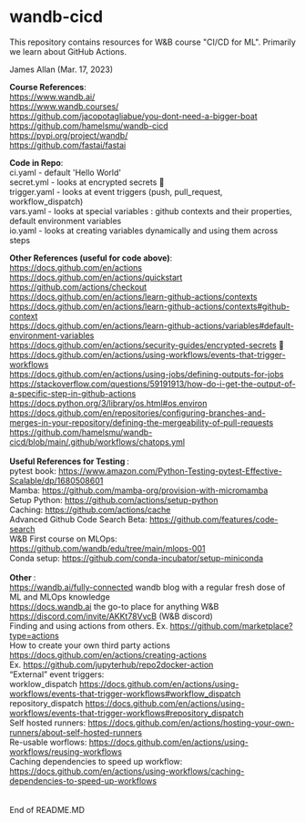 # wandb-cicd

This repository contains resources for W&B course "CI/CD for ML". Primarily we learn about GitHub Actions.<br>

James Allan (Mar. 17, 2023)

<b>Course References</b>:<br>
https://www.wandb.ai/<br>
https://www.wandb.courses/<br>
https://github.com/jacopotagliabue/you-dont-need-a-bigger-boat<br>
https://github.com/hamelsmu/wandb-cicd<br>
https://pypi.org/project/wandb/<br>
https://github.com/fastai/fastai<br>

<b>Code in Repo</b>:<br>
ci.yaml      - default 'Hello World'<br>
secret.yml   - looks at encrypted secrets &#128064;<br>
trigger.yaml - looks at event triggers (push, pull_request, workflow_dispatch)<br>
vars.yaml    - looks at special variables : github contexts and their properties, default environment variables<br>
io.yaml      - looks at creating variables dynamically and using them across steps<br>

<b>Other References (useful for code above)</b>:<br>
https://docs.github.com/en/actions<br>
https://docs.github.com/en/actions/quickstart<br>
https://github.com/actions/checkout<br>
https://docs.github.com/en/actions/learn-github-actions/contexts<br>
https://docs.github.com/en/actions/learn-github-actions/contexts#github-context<br>
https://docs.github.com/en/actions/learn-github-actions/variables#default-environment-variables<br>
https://docs.github.com/en/actions/security-guides/encrypted-secrets &#128064;<br>
https://docs.github.com/en/actions/using-workflows/events-that-trigger-workflows<br>
https://docs.github.com/en/actions/using-jobs/defining-outputs-for-jobs<br>
https://stackoverflow.com/questions/59191913/how-do-i-get-the-output-of-a-specific-step-in-github-actions<br>
https://docs.python.org/3/library/os.html#os.environ<br>
https://docs.github.com/en/repositories/configuring-branches-and-merges-in-your-repository/defining-the-mergeability-of-pull-requests<br>
https://github.com/hamelsmu/wandb-cicd/blob/main/.github/workflows/chatops.yml<br><br>
<b>Useful References for Testing </b>:<br>
pytest book: https://www.amazon.com/Python-Testing-pytest-Effective-Scalable/dp/1680508601<br>
Mamba: https://github.com/mamba-org/provision-with-micromamba<br>
Setup Python: https://github.com/actions/setup-python<br>
Caching: https://github.com/actions/cache<br>
Advanced Github Code Search Beta: https://github.com/features/code-search<br>
W&B First course on MLOps: https://github.com/wandb/edu/tree/main/mlops-001<br>
Conda setup: https://github.com/conda-incubator/setup-miniconda<br><br>
<b>Other </b>:<br>
https://wandb.ai/fully-connected wandb blog with a regular fresh dose of ML and MLOps knowledge<br>
https://docs.wandb.ai the go-to place for anything W&B<br>
https://discord.com/invite/AKKt78VvcB (W&B discord)<br>
Finding and using actions from others.  Ex. https://github.com/marketplace?type=actions <br>
How to create your own third party actions https://docs.github.com/en/actions/creating-actions <br>
Ex. https://github.com/jupyterhub/repo2docker-action <br>
“External” event triggers: <br>
    worklow_dispatch https://docs.github.com/en/actions/using-workflows/events-that-trigger-workflows#workflow_dispatch <br>
    repository_dispatch https://docs.github.com/en/actions/using-workflows/events-that-trigger-workflows#repository_dispatch <br>
Self hosted runners: https://docs.github.com/en/actions/hosting-your-own-runners/about-self-hosted-runners <br>
Re-usable worflows: https://docs.github.com/en/actions/using-workflows/reusing-workflows <br>
Caching dependencies to speed up workflow: https://docs.github.com/en/actions/using-workflows/caching-dependencies-to-speed-up-workflows <br>
<br>
<br>
End of README.MD
